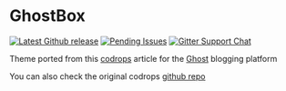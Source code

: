 # GhostBox

[![Latest Github release](https://img.shields.io/github/release/dylush/GhostBox.svg?style=flat-square)](http://github.com/dylush/GhostBox/releases/latest)
[![Pending Issues](http://img.shields.io/github/issues/dylush/GhostBox.svg?style=flat-square)](http://github.com/dylush/GhostBox/issues)
[![Gitter Support Chat](https://img.shields.io/badge/Gitter-Support_chat-green.svg?style=flat-square)](//gitter.im/dylush/GhostBox)

Theme ported from this [codrops](http://tympanus.net/codrops/2013/04/23/fullscreen-layout-with-page-transitions) article for the [Ghost](https://ghost.org/) blogging platform

You can also check the original codrops [github repo](https://github.com/codrops/FullscreenLayoutPageTransitions)
